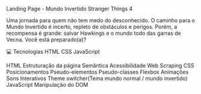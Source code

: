 Landing Page - Mundo Invertido Stranger Things 4

Uma jornada para quem não tem medo do desconhecido. O caminho para o Mundo Invertido é incerto, repleto de obstáculos e perigos. Porém, a recompensa é grande: salvar Hawkings e o mundo todo das garras de Vecna. Você está preparado(a)?

💻 Tecnologias
HTML
CSS
JavaScript
 
HTML
Estruturação da página
Semântica
Acessibilidade
Web Scraping
CSS
Posicionamentos
Pseudo-elementos
Pseudo-classes
Flexbox
Animações
Sons Interativos
Theme switcher(Tema mundo normal / mundo invertido)
JavaScript
Manipulação do DOM

